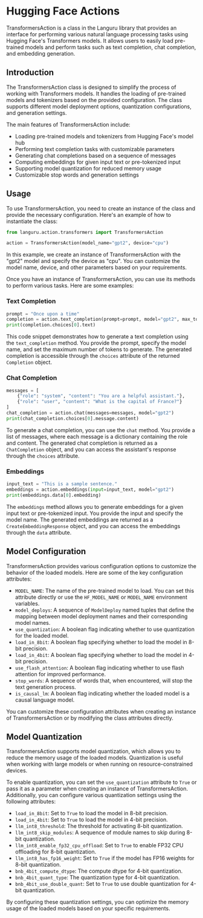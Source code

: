 # Hugging Face Actions

TransformersAction is a class in the Languru library that provides an interface for performing various natural language processing tasks using Hugging Face's Transformers models. It allows users to easily load pre-trained models and perform tasks such as text completion, chat completion, and embedding generation.

## Introduction

The TransformersAction class is designed to simplify the process of working with Transformers models. It handles the loading of pre-trained models and tokenizers based on the provided configuration. The class supports different model deployment options, quantization configurations, and generation settings.

The main features of TransformersAction include:

- Loading pre-trained models and tokenizers from Hugging Face's model hub
- Performing text completion tasks with customizable parameters
- Generating chat completions based on a sequence of messages
- Computing embeddings for given input text or pre-tokenized input
- Supporting model quantization for reduced memory usage
- Customizable stop words and generation settings

## Usage

To use TransformersAction, you need to create an instance of the class and provide the necessary configuration. Here's an example of how to instantiate the class:

```python
from languru.action.transformers import TransformersAction

action = TransformersAction(model_name="gpt2", device="cpu")
```

In this example, we create an instance of TransformersAction with the "gpt2" model and specify the device as "cpu". You can customize the model name, device, and other parameters based on your requirements.

Once you have an instance of TransformersAction, you can use its methods to perform various tasks. Here are some examples:

### Text Completion

```python
prompt = "Once upon a time"
completion = action.text_completion(prompt=prompt, model="gpt2", max_tokens=50)
print(completion.choices[0].text)
```

This code snippet demonstrates how to generate a text completion using the `text_completion` method. You provide the prompt, specify the model name, and set the maximum number of tokens to generate. The generated completion is accessible through the `choices` attribute of the returned `Completion` object.

### Chat Completion

```python
messages = [
    {"role": "system", "content": "You are a helpful assistant."},
    {"role": "user", "content": "What is the capital of France?"}
]
chat_completion = action.chat(messages=messages, model="gpt2")
print(chat_completion.choices[0].message.content)
```

To generate a chat completion, you can use the `chat` method. You provide a list of messages, where each message is a dictionary containing the role and content. The generated chat completion is returned as a `ChatCompletion` object, and you can access the assistant's response through the `choices` attribute.

### Embeddings

```python
input_text = "This is a sample sentence."
embeddings = action.embeddings(input=input_text, model="gpt2")
print(embeddings.data[0].embedding)
```

The `embeddings` method allows you to generate embeddings for a given input text or pre-tokenized input. You provide the input and specify the model name. The generated embeddings are returned as a `CreateEmbeddingResponse` object, and you can access the embeddings through the `data` attribute.

## Model Configuration

TransformersAction provides various configuration options to customize the behavior of the loaded models. Here are some of the key configuration attributes:

- `MODEL_NAME`: The name of the pre-trained model to load. You can set this attribute directly or use the `HF_MODEL_NAME` or `MODEL_NAME` environment variables.
- `model_deploys`: A sequence of `ModelDeploy` named tuples that define the mapping between model deployment names and their corresponding model names.
- `use_quantization`: A boolean flag indicating whether to use quantization for the loaded model.
- `load_in_8bit`: A boolean flag specifying whether to load the model in 8-bit precision.
- `load_in_4bit`: A boolean flag specifying whether to load the model in 4-bit precision.
- `use_flash_attention`: A boolean flag indicating whether to use flash attention for improved performance.
- `stop_words`: A sequence of words that, when encountered, will stop the text generation process.
- `is_causal_lm`: A boolean flag indicating whether the loaded model is a causal language model.

You can customize these configuration attributes when creating an instance of TransformersAction or by modifying the class attributes directly.

## Model Quantization

TransformersAction supports model quantization, which allows you to reduce the memory usage of the loaded models. Quantization is useful when working with large models or when running on resource-constrained devices.

To enable quantization, you can set the `use_quantization` attribute to `True` or pass it as a parameter when creating an instance of TransformersAction. Additionally, you can configure various quantization settings using the following attributes:

- `load_in_8bit`: Set to `True` to load the model in 8-bit precision.
- `load_in_4bit`: Set to `True` to load the model in 4-bit precision.
- `llm_int8_threshold`: The threshold for activating 8-bit quantization.
- `llm_int8_skip_modules`: A sequence of module names to skip during 8-bit quantization.
- `llm_int8_enable_fp32_cpu_offload`: Set to `True` to enable FP32 CPU offloading for 8-bit quantization.
- `llm_int8_has_fp16_weight`: Set to `True` if the model has FP16 weights for 8-bit quantization.
- `bnb_4bit_compute_dtype`: The compute dtype for 4-bit quantization.
- `bnb_4bit_quant_type`: The quantization type for 4-bit quantization.
- `bnb_4bit_use_double_quant`: Set to `True` to use double quantization for 4-bit quantization.

By configuring these quantization settings, you can optimize the memory usage of the loaded models based on your specific requirements.

